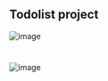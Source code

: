 
## Todolist project

![image](https://github.com/yanakorobova/todolist/assets/116077415/ccd9c5f7-a230-4104-b8e9-cb6ed2c7eba8)
#
![image](https://github.com/yanakorobova/todolist/assets/116077415/bb819622-1a06-4a28-860f-25f989b687aa)

